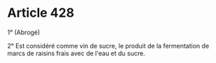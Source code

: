 # Article 428

1° (Abrogé)

2° Est considéré comme vin de sucre, le produit de la fermentation de marcs de raisins frais avec de l'eau et du sucre.

